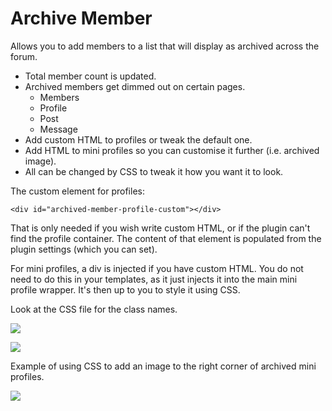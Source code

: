 Archive Member
==============

Allows you to add members to a list that will display as archived across the forum.

 * Total member count is updated.
 * Archived members get dimmed out on certain pages.
     * Members
     * Profile
     * Post
     * Message     
 * Add custom HTML to profiles or tweak the default one.
 * Add HTML to mini profiles so you can customise it further (i.e. archived image).
 * All can be changed by CSS to tweak it how you want it to look.
 
 The custom element for profiles:
 
 ```<div id="archived-member-profile-custom"></div>```
 
 That is only needed if you wish write custom HTML, or if the plugin can't find the profile container.  The content of that element is populated from the plugin settings (which you can set).
 
 For mini profiles, a div is injected if you have custom HTML.  You do not need to do this in your templates, as it just injects it into the main mini profile wrapper.  It's then up to you to style it using CSS.
 
 Look at the CSS file for the class names.
 
 ![](https://i.imgur.com/WKyoJZb.png)
 
 ![](https://i.imgur.com/f4QS0d7.png)
 
 Example of using CSS to add an image to the right corner of archived mini profiles.
 
 ![](https://i.imgur.com/EfBMq5V.png)
 